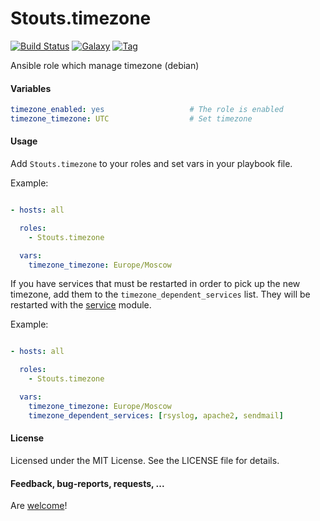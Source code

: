 Stouts.timezone
===============

[![Build Status](http://img.shields.io/travis/Stouts/Stouts.timezone.svg?style=flat-square)](https://travis-ci.org/Stouts/Stouts.timezone)
[![Galaxy](http://img.shields.io/badge/galaxy-Stouts.timezone-blue.svg?style=flat-square)](https://galaxy.timezone.com/list#/roles/909)
[![Tag](http://img.shields.io/github/tag/Stouts/Stouts.timezone.svg?style=flat-square)]()

Ansible role which manage timezone (debian)

#### Variables
```yaml
timezone_enabled: yes                   # The role is enabled
timezone_timezone: UTC                  # Set timezone
```

#### Usage

Add `Stouts.timezone` to your roles and set vars in your playbook file.

Example:

```yaml

- hosts: all

  roles:
    - Stouts.timezone

  vars:
    timezone_timezone: Europe/Moscow

```

If you have services that must be restarted in order to pick up the
new timezone, add them to the `timezone_dependent_services` list.
They will be restarted with the
[service](http://docs.ansible.com/service_module.html) module.

Example:

```yaml

- hosts: all

  roles:
    - Stouts.timezone

  vars:
    timezone_timezone: Europe/Moscow
    timezone_dependent_services: [rsyslog, apache2, sendmail]
```

#### License

Licensed under the MIT License. See the LICENSE file for details.

#### Feedback, bug-reports, requests, ...

Are [welcome](https://github.com/Stouts/Stouts.timezone/issues)!
